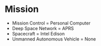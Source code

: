 Mission
==

- Mission Control = Personal Computer
- Deep Space Network = APRS
- Spacecraft = Intel Edison
- Unmanned Autonomous Vehicle =	None